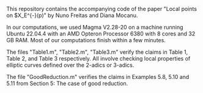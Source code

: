 This repository contains the accompanying code of the paper "Local points on $X_E^{-}(p)" by Nuno Freitas and Diana Mocanu.

In our computations, we used Magma V2.28-20 on a machine running Ubuntu 22.04.4 with an AMD Opteron Processor 6380 with 8 cores and 32 GB RAM. 
Most of our computations finish within a few minutes.

The files "Table1.m", "Table2.m", "Table3.m" verify the claims in Table 1, Table 2, and Table 3 respectively. All involve checking local properties of elliptic curves defined over the 2-adics or 3-adics.

The file "GoodReduction.m" verifies the claims in Examples 5.8, 5.10 and 5.11 from Section 5: The case of good reduction.
